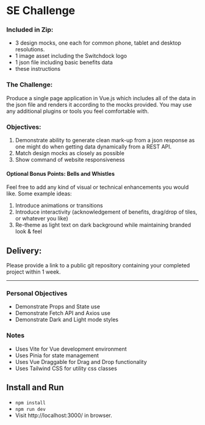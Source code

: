 # SE Challenge

### Included in Zip:
- 3 design mocks, one each for common phone, tablet and desktop resolutions.
- 1 image asset including the Switchdock logo
- 1 json file including basic benefits data
- these instructions

### The Challenge:
Produce a single page application in Vue.js which includes all of the data in the json file and renders it according to the mocks provided.  You may use any additional plugins or tools you feel comfortable with.

### Objectives:
1. Demonstrate ability to generate clean mark-up from a json response as one might do when getting data dynamically from a REST API.
2. Match design mocks as closely as possible
3. Show command of website responsiveness

#### Optional Bonus Points: Bells and Whistles
Feel free to add any kind of visual or technical enhancements you would like.
Some example ideas:
1. Introduce animations or transitions
2. Introduce interactivity (acknowledgement of benefits, drag/drop of tiles, or whatever you like)
3. Re-theme as light text on dark background while maintaining branded look & feel

## Delivery:
Please provide a link to a public git repository containing your completed project within 1 week. 

---

### Personal Objectives
- Demonstrate Props and State use
- Demonstrate Fetch API and Axios use
- Demonstrate Dark and Light mode styles

### Notes
- Uses Vite for Vue development environment
- Uses Pinia for state management
- Uses Vue Draggable for Drag and Drop functionality
- Uses Tailwind CSS for utility css classes

## Install and Run
- `npm install`
- `npm run dev`
- Visit http://localhost:3000/ in browser.